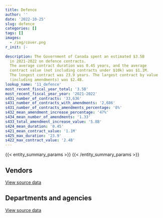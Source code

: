 ```yaml
---
title: Defence
author: ''
date: '2022-10-25'
slug: defence
categories: []
tags: []
images:
  - /img/cover.png
r_init: |-
  
description: The Government of Canada spent an estimated $3.5B
  in 2021-2022 on defence contracts.
  The average contract duration was 0.45 years, and the average
  contract value (not including contracts under $10k) was $1.1M.
  The longest contract was 23.9 years. The largest contract by value
  (including amendments) was $2.4B.
lookup_name: '11_defence'
most_recent_fiscal_year_total: '3.5B'
most_recent_fiscal_year_year: '2021-2022'
s431_number_of_contracts: '33,636'
s431_number_of_contracts_with_amendments: '2,686'
s431_number_of_contracts_amendments_percentage: '8%'
s432_mean_amendment_increase_percentage: '47%'
s434_mean_number_of_amendments: '1.33'
s433_total_amendment_increase_value: '5.8B'
s424_mean_duration: '0.45'
s421_mean_contract_value: '1.1M'
s425_max_duration: '23.9'
s422_max_contract_value: '2.4B'
---
```


<script src="/rmarkdown-libs/htmlwidgets/htmlwidgets.js"></script>
<link href="/rmarkdown-libs/datatables-css/datatables-crosstalk.css" rel="stylesheet" />
<script src="/rmarkdown-libs/datatables-binding/datatables.js"></script>
<script src="/rmarkdown-libs/jquery/jquery-3.6.0.min.js"></script>
<link href="/rmarkdown-libs/dt-core-bootstrap/css/dataTables.bootstrap.min.css" rel="stylesheet" />
<link href="/rmarkdown-libs/dt-core-bootstrap/css/dataTables.bootstrap.extra.css" rel="stylesheet" />
<script src="/rmarkdown-libs/dt-core-bootstrap/js/jquery.dataTables.min.js"></script>
<script src="/rmarkdown-libs/dt-core-bootstrap/js/dataTables.bootstrap.min.js"></script>
<link href="/rmarkdown-libs/crosstalk/css/crosstalk.min.css" rel="stylesheet" />
<script src="/rmarkdown-libs/crosstalk/js/crosstalk.min.js"></script>
<script src="/rmarkdown-libs/htmlwidgets/htmlwidgets.js"></script>
<link href="/rmarkdown-libs/datatables-css/datatables-crosstalk.css" rel="stylesheet" />
<script src="/rmarkdown-libs/datatables-binding/datatables.js"></script>
<script src="/rmarkdown-libs/jquery/jquery-3.6.0.min.js"></script>
<link href="/rmarkdown-libs/dt-core-bootstrap/css/dataTables.bootstrap.min.css" rel="stylesheet" />
<link href="/rmarkdown-libs/dt-core-bootstrap/css/dataTables.bootstrap.extra.css" rel="stylesheet" />
<script src="/rmarkdown-libs/dt-core-bootstrap/js/jquery.dataTables.min.js"></script>
<script src="/rmarkdown-libs/dt-core-bootstrap/js/dataTables.bootstrap.min.js"></script>
<link href="/rmarkdown-libs/crosstalk/css/crosstalk.min.css" rel="stylesheet" />
<script src="/rmarkdown-libs/crosstalk/js/crosstalk.min.js"></script>

{{< entity_summary_params >}}
{{< /entity_summary_params >}}

## Vendors

<div id="htmlwidget-1" style="width:100%;height:auto;" class="datatables html-widget"></div>
<script type="application/json" data-for="htmlwidget-1">{"x":{"style":"bootstrap","filter":"none","vertical":false,"data":[["<a href=\"/vendors/1376387_fleetway/\">1376387 Fleetway<\/a>","<a href=\"/vendors/2keys/\">2Keys<\/a>","<a href=\"/vendors/3d_datacomm/\">3D datacomm<\/a>","<a href=\"/vendors/4_office_automation/\">4 Office Automation<\/a>","<a href=\"/vendors/a_santin_mason_contractor/\">A Santin Mason Contractor<\/a>","<a href=\"/vendors/accenture/\">Accenture<\/a>","<a href=\"/vendors/access_2_networks/\">Access 2 Networks<\/a>","<a href=\"/vendors/acklands_grainger/\">Acklands Grainger<\/a>","<a href=\"/vendors/acme_future_security_controls/\">Acme Future Security Controls<\/a>","<a href=\"/vendors/act/\">ACT<\/a>","<a href=\"/vendors/adga_group/\">ADGA Group<\/a>","<a href=\"/vendors/adobe/\">Adobe<\/a>","<a href=\"/vendors/adrm_technology_consulting/\">ADRM Technology Consulting<\/a>","<a href=\"/vendors/advanced_chippewa_technologies/\">Advanced Chippewa Technologies<\/a>","<a href=\"/vendors/aeg_fuels/\">AEG Fuels<\/a>","<a href=\"/vendors/aerex_avionics/\">AEREX Avionics<\/a>","<a href=\"/vendors/aero_feu/\">Aero Feu<\/a>","<a href=\"/vendors/agilent/\">Agilent<\/a>","<a href=\"/vendors/air_charter_service/\">Air Charter Service<\/a>","<a href=\"/vendors/air_inuit/\">Air Inuit<\/a>","<a href=\"/vendors/air_liquide_canada/\">Air Liquide Canada<\/a>","<a href=\"/vendors/air_north/\">Air North<\/a>","<a href=\"/vendors/air_tindi/\">Air Tindi<\/a>","<a href=\"/vendors/airbus/\">Airbus<\/a>","<a href=\"/vendors/alliant_techsystems_operations/\">Alliant Techsystems Operations<\/a>","<a href=\"/vendors/alpine_helicopters/\">Alpine Helicopters<\/a>","<a href=\"/vendors/altis_human_resources/\">Altis Human Resources<\/a>","<a href=\"/vendors/amazon/\">Amazon<\/a>","<a href=\"/vendors/amer_sports_canada/\">Amer Sports Canada<\/a>","<a href=\"/vendors/amtech_aeronautical/\">Amtech Aeronautical<\/a>","<a href=\"/vendors/amtek_engineering/\">Amtek Engineering<\/a>","<a href=\"/vendors/analytical_graphics/\">Analytical Graphics<\/a>","<a href=\"/vendors/anixter/\">Anixter<\/a>","<a href=\"/vendors/ansys_canada/\">Ansys Canada<\/a>","<a href=\"/vendors/apex_steel_gas/\">Apex Steel Gas<\/a>","<a href=\"/vendors/apparel_trimmings/\">Apparel Trimmings<\/a>","<a href=\"/vendors/applied_electonics/\">Applied Electonics<\/a>","<a href=\"/vendors/apron_fuel_services/\">Apron Fuel Services<\/a>","<a href=\"/vendors/aqua_lung_canada/\">Aqua Lung Canada<\/a>","<a href=\"/vendors/aquatic_informatics/\">Aquatic Informatics<\/a>","<a href=\"/vendors/arcadis_canada/\">Arcadis Canada<\/a>","<a href=\"/vendors/ari_financial_services/\">ARI Financial Services<\/a>","<a href=\"/vendors/artemp_personnel_services/\">Artemp Personnel Services<\/a>","<a href=\"/vendors/asc_germany/\">ASC Germany<\/a>","<a href=\"/vendors/atco/\">ATCO<\/a>","<a href=\"/vendors/atlantic_towing/\">Atlantic Towing<\/a>","<a href=\"/vendors/avalerion/\">Avalerion<\/a>","<a href=\"/vendors/avi_spl/\">Avi Spl<\/a>","<a href=\"/vendors/avjet_holding/\">AVJET Holding<\/a>","<a href=\"/vendors/babcock_international_group/\">Babcock International Group<\/a>","<a href=\"/vendors/babel_street/\">Babel Street<\/a>","<a href=\"/vendors/bae_systems/\">BAE Systems<\/a>","<a href=\"/vendors/barta_machine/\">Barta Machine<\/a>","<a href=\"/vendors/bdo_canada/\">BDO Canada<\/a>","<a href=\"/vendors/bell_canada/\">Bell Canada<\/a>","<a href=\"/vendors/bell_textron/\">Bell Textron<\/a>","<a href=\"/vendors/black_mcdonald/\">Black McDonald<\/a>","<a href=\"/vendors/blackberry/\">Blackberry<\/a>","<a href=\"/vendors/bluedot/\">BlueDot<\/a>","<a href=\"/vendors/bluedrop_training_simulation/\">Bluedrop Training Simulation<\/a>","<a href=\"/vendors/bluewave_energy/\">Bluewave Energy<\/a>","<a href=\"/vendors/blumetric_environmental/\">Blumetric Environmental<\/a>","<a href=\"/vendors/bmc_software_canada/\">BMC Software Canada<\/a>","<a href=\"/vendors/bmt_fleet_technology/\">BMT Fleet Technology<\/a>","<a href=\"/vendors/bombardier/\">Bombardier<\/a>","<a href=\"/vendors/bouthillette_parizeau/\">Bouthillette Parizeau<\/a>","<a href=\"/vendors/brandt_tractor/\">Brandt Tractor<\/a>","<a href=\"/vendors/bronswerk_marine/\">Bronswerk Marine<\/a>","<a href=\"/vendors/brs_innovations/\">BRS Innovations<\/a>","<a href=\"/vendors/bureau_veritas/\">Bureau Veritas<\/a>","<a href=\"/vendors/c_core/\">C Core<\/a>","<a href=\"/vendors/cadex/\">Cadex<\/a>","<a href=\"/vendors/cae/\">CAE<\/a>","<a href=\"/vendors/calian/\">Calian<\/a>","<a href=\"/vendors/calytera_software/\">Calytera Software<\/a>","<a href=\"/vendors/canada/\">Canada<\/a>","<a href=\"/vendors/canada_post/\">Canada Post<\/a>","<a href=\"/vendors/canadian_airmotive/\">Canadian Airmotive<\/a>","<a href=\"/vendors/canadian_corps_of_commissionaires/\">Canadian Corps of Commissionaires<\/a>","<a href=\"/vendors/canadian_helicopters/\">Canadian Helicopters<\/a>","<a href=\"/vendors/canadian_maritime_engineering/\">Canadian Maritime Engineering<\/a>","<a href=\"/vendors/canadian_north/\">Canadian North<\/a>","<a href=\"/vendors/canadian_standards_association/\">Canadian Standards Association<\/a>","<a href=\"/vendors/canadyne_technologies/\">Canadyne Technologies<\/a>","<a href=\"/vendors/canon/\">Canon<\/a>","<a href=\"/vendors/cansel_survey_equipment/\">Cansel Survey Equipment<\/a>","<a href=\"/vendors/carahsoft_technology/\">Carahsoft Technology<\/a>","<a href=\"/vendors/carleton_life_support_systems/\">Carleton Life Support Systems<\/a>","<a href=\"/vendors/carleton_university/\">Carleton University<\/a>","<a href=\"/vendors/cascade_aerospace/\">Cascade Aerospace<\/a>","<a href=\"/vendors/casp_aerospace/\">CASP Aerospace<\/a>","<a href=\"/vendors/cbci_telecom/\">CBCI Telecom<\/a>","<a href=\"/vendors/cdw_canada/\">CDW Canada<\/a>","<a href=\"/vendors/cgi/\">CGI<\/a>","<a href=\"/vendors/channel_management_international/\">Channel Management International<\/a>","<a href=\"/vendors/chantier_davie_canada/\">Chantier Davie Canada<\/a>","<a href=\"/vendors/chrono_aviation/\">Chrono Aviation<\/a>","<a href=\"/vendors/cistel_technology/\">Cistel Technology<\/a>","<a href=\"/vendors/citrix/\">Citrix<\/a>","<a href=\"/vendors/clariant_canada/\">Clariant Canada<\/a>","<a href=\"/vendors/click_networks/\">Click Networks<\/a>","<a href=\"/vendors/closereach/\">CloseReach<\/a>","<a href=\"/vendors/cobham_mission_systems_davenport/\">Cobham Mission Systems Davenport<\/a>","<a href=\"/vendors/cofomo/\">Cofomo<\/a>","<a href=\"/vendors/colt_canada/\">Colt Canada<\/a>","<a href=\"/vendors/combat_networks/\">Combat Networks<\/a>","<a href=\"/vendors/commvault_systems/\">Commvault Systems<\/a>","<a href=\"/vendors/compucom_canada/\">Compucom Canada<\/a>","<a href=\"/vendors/compugen/\">Compugen<\/a>","<a href=\"/vendors/concept_controls/\">Concept Controls<\/a>","<a href=\"/vendors/conexsys/\">CONEXSYS<\/a>","<a href=\"/vendors/connex_telecommunications/\">Connex Telecommunications<\/a>","<a href=\"/vendors/conoscenti_technologies/\">Conoscenti Technologies<\/a>","<a href=\"/vendors/contract_community/\">Contract Community<\/a>","<a href=\"/vendors/controls_equipment/\">Controls Equipment<\/a>","<a href=\"/vendors/coradix_technology_consulting/\">Coradix Technology Consulting<\/a>","<a href=\"/vendors/crestline_coach/\">Crestline Coach<\/a>","<a href=\"/vendors/cryptomill_technologies/\">CryptoMill Technologies<\/a>","<a href=\"/vendors/csdc_systems/\">CSDC Systems<\/a>","<a href=\"/vendors/csi_consulting/\">Csi Consulting<\/a>","<a href=\"/vendors/ctoms/\">CTOMS<\/a>","<a href=\"/vendors/cubic_defense_applications/\">Cubic Defense Applications<\/a>","<a href=\"/vendors/cullen_diesel_power/\">Cullen Diesel Power<\/a>","<a href=\"/vendors/cummins_canada/\">Cummins Canada<\/a>","<a href=\"/vendors/custom_helicopters/\">Custom Helicopters<\/a>","<a href=\"/vendors/daimler/\">Daimler<\/a>","<a href=\"/vendors/dalian_enterprises/\">Dalian Enterprises<\/a>","<a href=\"/vendors/dasco_equipment/\">DASCO Equipment<\/a>","<a href=\"/vendors/dasco_storage_solutions/\">Dasco Storage Solutions<\/a>","<a href=\"/vendors/data_centre_intelligence/\">Data Centre Intelligence<\/a>","<a href=\"/vendors/datifex/\">Datifex<\/a>","<a href=\"/vendors/davtair_industries/\">Davtair Industries<\/a>","<a href=\"/vendors/dbc_marine_safety_systems/\">DBC Marine Safety Systems<\/a>","<a href=\"/vendors/decisive_group/\">Decisive Group<\/a>","<a href=\"/vendors/defence_construction_canada/\">Defence Construction Canada<\/a>","<a href=\"/vendors/defense_information_systems_agency/\">Defense Information Systems Agency<\/a>","<a href=\"/vendors/delco_automation/\">Delco Automation<\/a>","<a href=\"/vendors/dell_computer/\">Dell Computer<\/a>","<a href=\"/vendors/deloitte/\">Deloitte<\/a>","<a href=\"/vendors/deton_cho_logistics/\">Deton Cho Logistics<\/a>","<a href=\"/vendors/dew_engineering/\">DEW Engineering<\/a>","<a href=\"/vendors/dls_technology/\">DLS Technology<\/a>","<a href=\"/vendors/dnr_consulting_group/\">DNR Consulting Group<\/a>","<a href=\"/vendors/don_saywell_developments/\">Don Saywell Developments<\/a>","<a href=\"/vendors/donna_cona/\">Donna Cona<\/a>","<a href=\"/vendors/draeger/\">Draeger<\/a>","<a href=\"/vendors/dwp_solutions/\">DWP Solutions<\/a>","<a href=\"/vendors/dynabook_canada/\">Dynabook Canada<\/a>","<a href=\"/vendors/ebsco_canada/\">EBSCO Canada<\/a>","<a href=\"/vendors/eclipsys_solutions/\">Eclipsys Solutions<\/a>","<a href=\"/vendors/elbit_systems/\">Elbit Systems<\/a>","<a href=\"/vendors/emcon_services/\">Emcon Services<\/a>","<a href=\"/vendors/empowered_networks/\">Empowered Networks<\/a>","<a href=\"/vendors/ems_technologies/\">EMS Technologies<\/a>","<a href=\"/vendors/emtec/\">Emtec<\/a>","<a href=\"/vendors/englobe/\">Englobe<\/a>","<a href=\"/vendors/entrust/\">Entrust<\/a>","<a href=\"/vendors/ernst_young/\">Ernst Young<\/a>","<a href=\"/vendors/esri/\">ESRI<\/a>","<a href=\"/vendors/essex_industries/\">Essex Industries<\/a>","<a href=\"/vendors/excel_human_resources/\">Excel Human Resources<\/a>","<a href=\"/vendors/exit_certified/\">Exit Certified<\/a>","<a href=\"/vendors/exxonmobil/\">ExxonMobil<\/a>","<a href=\"/vendors/f_m_installations/\">F M Installations<\/a>","<a href=\"/vendors/farmer_construction/\">Farmer Construction<\/a>","<a href=\"/vendors/fastenal/\">Fastenal<\/a>","<a href=\"/vendors/fca_canada/\">FCA Canada<\/a>","<a href=\"/vendors/federal_fleet_services/\">Federal Fleet Services<\/a>","<a href=\"/vendors/felix_technology/\">Felix Technology<\/a>","<a href=\"/vendors/ffg/\">FFG<\/a>","<a href=\"/vendors/field_aviation_company/\">Field Aviation Company<\/a>","<a href=\"/vendors/finning_international/\">Finning International<\/a>","<a href=\"/vendors/firstchoice_group_canada/\">Firstchoice Group Canada<\/a>","<a href=\"/vendors/fleetway/\">Fleetway<\/a>","<a href=\"/vendors/flight_fuels/\">Flight Fuels<\/a>","<a href=\"/vendors/flightsafety_canada/\">FlightSafety Canada<\/a>","<a href=\"/vendors/fmc_professionals/\">FMC Professionals<\/a>","<a href=\"/vendors/fn_herstal/\">FN Herstal<\/a>","<a href=\"/vendors/ford_motor_company/\">Ford Motor Company<\/a>","<a href=\"/vendors/forrester_research/\">Forrester Research<\/a>","<a href=\"/vendors/fort_garry_fire_truck/\">Fort Garry Fire Truck<\/a>","<a href=\"/vendors/francis_canada_truck_centre/\">Francis Canada Truck Centre<\/a>","<a href=\"/vendors/frequentis_canada/\">Frequentis Canada<\/a>","<a href=\"/vendors/gab_induspac/\">GAB Induspac<\/a>","<a href=\"/vendors/gap_wireless/\">Gap Wireless<\/a>","<a href=\"/vendors/gartner/\">Gartner<\/a>","<a href=\"/vendors/gc_strategies/\">GC Strategies<\/a>","<a href=\"/vendors/gemtec/\">Gemtec<\/a>","<a href=\"/vendors/general_dynamics/\">General Dynamics<\/a>","<a href=\"/vendors/general_electric_canada/\">General Electric Canada<\/a>","<a href=\"/vendors/general_motors/\">General Motors<\/a>","<a href=\"/vendors/genesis_integration/\">Genesis Integration<\/a>","<a href=\"/vendors/gentex_international/\">Gentex International<\/a>","<a href=\"/vendors/geospectrum_technologies/\">GeoSpectrum Technologies<\/a>","<a href=\"/vendors/global_knowledge/\">Global Knowledge<\/a>","<a href=\"/vendors/global_upholstery/\">Global Upholstery<\/a>","<a href=\"/vendors/google_canada/\">Google Canada<\/a>","<a href=\"/vendors/grand_toy/\">Grand Toy<\/a>","<a href=\"/vendors/graybar_canada/\">Graybar Canada<\/a>","<a href=\"/vendors/griffin_engineered_systems/\">Griffin Engineered Systems<\/a>","<a href=\"/vendors/groupe_energie_bdl/\">Groupe Energie BDL<\/a>","<a href=\"/vendors/guillevin_international/\">Guillevin International<\/a>","<a href=\"/vendors/gunter_langkopf_maschinenbau/\">Gunter Langkopf Maschinenbau<\/a>","<a href=\"/vendors/h_h_construction/\">H H Construction<\/a>","<a href=\"/vendors/harled/\">Harled<\/a>","<a href=\"/vendors/harnois_energies/\">Harnois Energies<\/a>","<a href=\"/vendors/harris_transport/\">Harris Transport<\/a>","<a href=\"/vendors/hawboldt_industries/\">Hawboldt Industries<\/a>","<a href=\"/vendors/hemmera_envirochem/\">Hemmera Envirochem<\/a>","<a href=\"/vendors/hercules_slr/\">Hercules SLR<\/a>","<a href=\"/vendors/hewlett_packard/\">Hewlett Packard<\/a>","<a href=\"/vendors/hexagon/\">Hexagon<\/a>","<a href=\"/vendors/highlands_fuel_delivery/\">Highlands Fuel Delivery<\/a>","<a href=\"/vendors/hitachi_data_systems/\">Hitachi Data Systems<\/a>","<a href=\"/vendors/hitrac/\">Hitrac<\/a>","<a href=\"/vendors/honeywell/\">Honeywell<\/a>","<a href=\"/vendors/horizant/\">Horizant<\/a>","<a href=\"/vendors/hoskin_scientific/\">Hoskin Scientific<\/a>","<a href=\"/vendors/hubspoke/\">HubSpoke<\/a>","<a href=\"/vendors/human_logistics/\">Human Logistics<\/a>","<a href=\"/vendors/humansystems/\">HumanSystems<\/a>","<a href=\"/vendors/hyperion_consulting/\">Hyperion Consulting<\/a>","<a href=\"/vendors/hypertec/\">Hypertec<\/a>","<a href=\"/vendors/i_m_p_group/\">I M P Group<\/a>","<a href=\"/vendors/i4c_information_technology/\">I4C Information Technology<\/a>","<a href=\"/vendors/ibiska_telecom/\">Ibiska Telecom<\/a>","<a href=\"/vendors/ibm_canada/\">IBM Canada<\/a>","<a href=\"/vendors/iceberg_networks/\">Iceberg Networks<\/a>","<a href=\"/vendors/idn_canada/\">Idn Canada<\/a>","<a href=\"/vendors/ids_systems_consultants/\">IDS Systems Consultants<\/a>","<a href=\"/vendors/ifathom/\">iFathom<\/a>","<a href=\"/vendors/imp_group/\">IMP Group<\/a>","<a href=\"/vendors/imperial_oil/\">Imperial Oil<\/a>","<a href=\"/vendors/indal_technologies/\">Indal Technologies<\/a>","<a href=\"/vendors/industries_ocean/\">Industries Ocean<\/a>","<a href=\"/vendors/info_tech_research_group/\">Info Tech Research Group<\/a>","<a href=\"/vendors/inland_audio_visual/\">Inland Audio Visual<\/a>","<a href=\"/vendors/innocar/\">Innocar<\/a>","<a href=\"/vendors/insa/\">INSA<\/a>","<a href=\"/vendors/insight_software_canada/\">Insight Software Canada<\/a>","<a href=\"/vendors/integra_networks/\">Integra Networks<\/a>","<a href=\"/vendors/integrated_distribution_systems/\">Integrated Distribution Systems<\/a>","<a href=\"/vendors/inter_outaouais/\">Inter Outaouais<\/a>","<a href=\"/vendors/interactive_audio_visual/\">Interactive Audio Visual<\/a>","<a href=\"/vendors/intercontinental_truck_body/\">Intercontinental Truck Body<\/a>","<a href=\"/vendors/interfax_systems/\">Interfax Systems<\/a>","<a href=\"/vendors/international_custom_products_icp/\">International Custom Products ICP<\/a>","<a href=\"/vendors/international_reporting/\">International Reporting<\/a>","<a href=\"/vendors/international_safety_research/\">International Safety Research<\/a>","<a href=\"/vendors/inveris_training_solutions/\">Inveris Training Solutions<\/a>","<a href=\"/vendors/ipss/\">IPSS<\/a>","<a href=\"/vendors/iron_mountain/\">Iron Mountain<\/a>","<a href=\"/vendors/irving_oil/\">Irving Oil<\/a>","<a href=\"/vendors/irving_shipbuilding/\">Irving Shipbuilding<\/a>","<a href=\"/vendors/it_net_consultants/\">IT NET Consultants<\/a>","<a href=\"/vendors/itex/\">ITEX<\/a>","<a href=\"/vendors/ivan_s_camera/\">Ivan S Camera<\/a>","<a href=\"/vendors/j_j_trailers_manufacturers_and_sales/\">J J Trailers Manufacturers and Sales<\/a>","<a href=\"/vendors/jankel_tactical_systems/\">Jankel Tactical Systems<\/a>","<a href=\"/vendors/jastram_engineering/\">Jastram Engineering<\/a>","<a href=\"/vendors/javelin_technologies/\">Javelin Technologies<\/a>","<a href=\"/vendors/jcb/\">Jcb<\/a>","<a href=\"/vendors/jht_defense/\">JHT Defense<\/a>","<a href=\"/vendors/john_wiley_sons/\">John Wiley Sons<\/a>","<a href=\"/vendors/johnson_controls_canada/\">Johnson Controls Canada<\/a>","<a href=\"/vendors/joseph_elie/\">Joseph Elie<\/a>","<a href=\"/vendors/jowa_fahrzeugteile_vertriebs/\">Jowa Fahrzeugteile Vertriebs<\/a>","<a href=\"/vendors/jp2g_consultants/\">JP2G Consultants<\/a>","<a href=\"/vendors/jsk_naval_support/\">Jsk Naval Support<\/a>","<a href=\"/vendors/jwt_jungenthal_wehrtechnik/\">Jwt Jungenthal Wehrtechnik<\/a>","<a href=\"/vendors/kenn_borek_air/\">Kenn Borek Air<\/a>","<a href=\"/vendors/keysight_technologies_canada/\">Keysight Technologies Canada<\/a>","<a href=\"/vendors/keystone_supplies_international/\">Keystone Supplies International<\/a>","<a href=\"/vendors/kf_aerospace/\">KF Aerospace<\/a>","<a href=\"/vendors/kia_canada/\">Kia Canada<\/a>","<a href=\"/vendors/kleysen_group/\">Kleysen Group<\/a>","<a href=\"/vendors/kms_industries/\">KMS Industries<\/a>","<a href=\"/vendors/konica_minolta_business_solutions/\">Konica Minolta Business Solutions<\/a>","<a href=\"/vendors/kpmg/\">KPMG<\/a>","<a href=\"/vendors/krauss_maffei_wegmann/\">Krauss Maffei Wegmann<\/a>","<a href=\"/vendors/kubota_canada/\">Kubota Canada<\/a>","<a href=\"/vendors/l3harris/\">L3Harris<\/a>","<a href=\"/vendors/lansdowne_technologies/\">Lansdowne Technologies<\/a>","<a href=\"/vendors/larry_penner_enterprises/\">Larry Penner Enterprises<\/a>","<a href=\"/vendors/laurentian_technologies/\">Laurentian Technologies<\/a>","<a href=\"/vendors/lean_agility/\">Lean Agility<\/a>","<a href=\"/vendors/leeway_yachts/\">Leeway Yachts<\/a>","<a href=\"/vendors/leo_pisces_services_group/\">Leo Pisces Services Group<\/a>","<a href=\"/vendors/leonardo/\">Leonardo<\/a>","<a href=\"/vendors/les_huiles_desroches/\">Les Huiles Desroches<\/a>","<a href=\"/vendors/levitt_safety/\">Levitt Safety<\/a>","<a href=\"/vendors/lexisnexis_canada/\">LexisNexis Canada<\/a>","<a href=\"/vendors/liebherr_canada/\">Liebherr Canada<\/a>","<a href=\"/vendors/liftking_manufacturing/\">LiftKing Manufacturing<\/a>","<a href=\"/vendors/lloyd_s_register_canada/\">Lloyd’s Register Canada<\/a>","<a href=\"/vendors/location_de_motoneiges_haute_matawinie/\">Location De Motoneiges Haute Matawinie<\/a>","<a href=\"/vendors/lockheed_martin/\">Lockheed Martin<\/a>","<a href=\"/vendors/lumina_it/\">Lumina IT<\/a>","<a href=\"/vendors/lynley_contracting_services/\">Lynley Contracting Services<\/a>","<a href=\"/vendors/m_d_charlton/\">M D Charlton<\/a>","<a href=\"/vendors/macdonald_dettwiler_and_associates/\">MacDonald Dettwiler and Associates<\/a>","<a href=\"/vendors/macewen_petroleum/\">MacEwen Petroleum<\/a>","<a href=\"/vendors/mack_trucks/\">Mack Trucks<\/a>","<a href=\"/vendors/mackinnon_and_olding/\">MacKinnon and Olding<\/a>","<a href=\"/vendors/magellan_aerospace/\">Magellan Aerospace<\/a>","<a href=\"/vendors/man_energy_solutions_canada/\">MAN Energy Solutions Canada<\/a>","<a href=\"/vendors/manitex_liftking/\">Manitex LiftKing<\/a>","<a href=\"/vendors/manitoba_hydro/\">Manitoba Hydro<\/a>","<a href=\"/vendors/manpower_services_canada/\">Manpower Services Canada<\/a>","<a href=\"/vendors/maple_leaf_ropes/\">Maple Leaf Ropes<\/a>","<a href=\"/vendors/maplesoft_consulting/\">Maplesoft Consulting<\/a>","<a href=\"/vendors/marine_recycling/\">Marine Recycling<\/a>","<a href=\"/vendors/maritime_fence/\">Maritime Fence<\/a>","<a href=\"/vendors/maritime_fuels/\">Maritime Fuels<\/a>","<a href=\"/vendors/martec/\">Martec<\/a>","<a href=\"/vendors/maverin/\">Maverin<\/a>","<a href=\"/vendors/maxsys_staffing_and_consulting/\">Maxsys Staffing and Consulting<\/a>","<a href=\"/vendors/mckinsey_and_company/\">McKinsey and Company<\/a>","<a href=\"/vendors/mdos_consulting/\">MDOS Consulting<\/a>","<a href=\"/vendors/med_eng_holdings/\">Med Eng Holdings<\/a>","<a href=\"/vendors/mega_tech/\">Mega Tech<\/a>","<a href=\"/vendors/meltwater/\">Meltwater<\/a>","<a href=\"/vendors/mercedes_benz_canada/\">Mercedes Benz Canada<\/a>","<a href=\"/vendors/mercury_marine/\">Mercury Marine<\/a>","<a href=\"/vendors/metalcraft_marine/\">Metalcraft Marine<\/a>","<a href=\"/vendors/mgis/\">MGIS<\/a>","<a href=\"/vendors/michael_wager_consulting/\">Michael Wager Consulting<\/a>","<a href=\"/vendors/michelin/\">Michelin<\/a>","<a href=\"/vendors/microsoft_canada/\">Microsoft Canada<\/a>","<a href=\"/vendors/mil_aero_electronics_atlantic/\">Mil Aero Electronics Atlantic<\/a>","<a href=\"/vendors/millbrook_tactical/\">Millbrook Tactical<\/a>","<a href=\"/vendors/miltex_solutions_canada/\">Miltex Solutions Canada<\/a>","<a href=\"/vendors/mindwire_systems/\">Mindwire Systems<\/a>","<a href=\"/vendors/mishkumi_technologies/\">Mishkumi Technologies<\/a>","<a href=\"/vendors/mitsubishi_motor_sales/\">Mitsubishi Motor Sales<\/a>","<a href=\"/vendors/mls_overseas/\">MLS Overseas<\/a>","<a href=\"/vendors/mnp/\">MNP<\/a>","<a href=\"/vendors/mobile_valve/\">Mobile Valve<\/a>","<a href=\"/vendors/mobility_lab/\">Mobility Lab<\/a>","<a href=\"/vendors/modis_canada/\">Modis Canada<\/a>","<a href=\"/vendors/momentum_solutions/\">Momentum Solutions<\/a>","<a href=\"/vendors/montreal_bronze/\">Montreal Bronze<\/a>","<a href=\"/vendors/morgan_advanced_materials_composites_and_defence_systems/\">Morgan Advanced Materials Composites and Defence Systems<\/a>","<a href=\"/vendors/morpho_canada/\">Morpho Canada<\/a>","<a href=\"/vendors/motor_coach_industries/\">Motor Coach Industries<\/a>","<a href=\"/vendors/motorola_solutions_canada/\">Motorola Solutions Canada<\/a>","<a href=\"/vendors/mts_allstream/\">MTS Allstream<\/a>","<a href=\"/vendors/multishred/\">Multishred<\/a>","<a href=\"/vendors/mustang_survival/\">Mustang Survival<\/a>","<a href=\"/vendors/mwco/\">MWCO<\/a>","<a href=\"/vendors/nato_seasparrow_surface_missile_system_project/\">Nato Seasparrow Surface Missile System Project<\/a>","<a href=\"/vendors/nattiq/\">NATTIQ<\/a>","<a href=\"/vendors/navamar/\">Navamar<\/a>","<a href=\"/vendors/new_technologies/\">New Technologies<\/a>","<a href=\"/vendors/newfound_recruiting/\">Newfound Recruiting<\/a>","<a href=\"/vendors/newfoundland_helicopters/\">Newfoundland Helicopters<\/a>","<a href=\"/vendors/nikon_canada/\">Nikon Canada<\/a>","<a href=\"/vendors/nisha_techonologies/\">Nisha Techonologies<\/a>","<a href=\"/vendors/nissan_canada/\">Nissan Canada<\/a>","<a href=\"/vendors/nitam_solutions/\">Nitam Solutions<\/a>","<a href=\"/vendors/nokia_canada/\">Nokia Canada<\/a>","<a href=\"/vendors/nolinor_aviation/\">Nolinor Aviation<\/a>","<a href=\"/vendors/north_atlantic_petroleum/\">North Atlantic Petroleum<\/a>","<a href=\"/vendors/north_cariboo_air/\">North Cariboo Air<\/a>","<a href=\"/vendors/northern_micro/\">Northern Micro<\/a>","<a href=\"/vendors/northrop_grumman/\">Northrop Grumman<\/a>","<a href=\"/vendors/northside_development/\">Northside Development<\/a>","<a href=\"/vendors/northwest_fuels/\">Northwest Fuels<\/a>","<a href=\"/vendors/nortrax_canada/\">Nortrax Canada<\/a>","<a href=\"/vendors/nova_networks/\">Nova Networks<\/a>","<a href=\"/vendors/novipro/\">Novipro<\/a>","<a href=\"/vendors/onix_networking_canada/\">Onix Networking Canada<\/a>","<a href=\"/vendors/onx_enterprise_solutions/\">OnX Enterprise Solutions<\/a>","<a href=\"/vendors/open_storage_solutions/\">Open Storage Solutions<\/a>","<a href=\"/vendors/openframe_technologies/\">OpenFrame Technologies<\/a>","<a href=\"/vendors/opentext/\">OpenText<\/a>","<a href=\"/vendors/oproma/\">Oproma<\/a>","<a href=\"/vendors/optiv_canada_federal/\">Optiv Canada Federal<\/a>","<a href=\"/vendors/oracle_canada/\">Oracle Canada<\/a>","<a href=\"/vendors/orangutech/\">Orangutech<\/a>","<a href=\"/vendors/oshkosh/\">Oshkosh<\/a>","<a href=\"/vendors/otis_elevator/\">Otis Elevator<\/a>","<a href=\"/vendors/ottawa_business_interiors/\">Ottawa Business Interiors<\/a>","<a href=\"/vendors/pacific_geomatics/\">Pacific Geomatics<\/a>","<a href=\"/vendors/pacific_safety_products/\">Pacific Safety Products<\/a>","<a href=\"/vendors/pal_aerospace/\">PAL Aerospace<\/a>","<a href=\"/vendors/paladin_group/\">Paladin Group<\/a>","<a href=\"/vendors/panasonic/\">Panasonic<\/a>","<a href=\"/vendors/parkland/\">Parkland<\/a>","<a href=\"/vendors/parkland_refining/\">Parkland Refining<\/a>","<a href=\"/vendors/parsons_canada/\">Parsons Canada<\/a>","<a href=\"/vendors/patlon_aircraft_industries/\">Patlon Aircraft Industries<\/a>","<a href=\"/vendors/pattison_sign_group/\">Pattison Sign Group<\/a>","<a href=\"/vendors/pennant_canada/\">Pennant Canada<\/a>","<a href=\"/vendors/pennecon/\">Pennecon<\/a>","<a href=\"/vendors/pepco/\">Pepco<\/a>","<a href=\"/vendors/persistent_systems/\">Persistent Systems<\/a>","<a href=\"/vendors/petro_air_services/\">Petro Air Services<\/a>","<a href=\"/vendors/petrovalue_products/\">PetroValue Products<\/a>","<a href=\"/vendors/phaselock_systems_international/\">Phaselock Systems International<\/a>","<a href=\"/vendors/pitney_bowes/\">Pitney Bowes<\/a>","<a href=\"/vendors/pleiad_canada/\">Pleiad Canada<\/a>","<a href=\"/vendors/podolinsky_equipment/\">Podolinsky Equipment<\/a>","<a href=\"/vendors/polaris_industries/\">Polaris Industries<\/a>","<a href=\"/vendors/pra/\">PRA<\/a>","<a href=\"/vendors/precisionit/\">PrecisionIT<\/a>","<a href=\"/vendors/pricewaterhouse_coopers/\">Pricewaterhouse Coopers<\/a>","<a href=\"/vendors/primex_project_management/\">PRIMEX Project Management<\/a>","<a href=\"/vendors/printers_plus/\">Printers Plus<\/a>","<a href=\"/vendors/procom_consultants/\">Procom Consultants<\/a>","<a href=\"/vendors/promaxis/\">Promaxis<\/a>","<a href=\"/vendors/purelogic/\">PureLogic<\/a>","<a href=\"/vendors/purespirit_solutions/\">PureSpirIT Solutions<\/a>","<a href=\"/vendors/purolator/\">Purolator<\/a>","<a href=\"/vendors/pv_services/\">Pv Services<\/a>","<a href=\"/vendors/qinetiq/\">QinetiQ<\/a>","<a href=\"/vendors/qmr/\">QMR<\/a>","<a href=\"/vendors/quadbridge/\">Quadbridge<\/a>","<a href=\"/vendors/quantum_management_services/\">Quantum Management Services<\/a>","<a href=\"/vendors/r_j_macisaac_construction/\">R J MacIsaac Construction<\/a>","<a href=\"/vendors/rampart_international/\">Rampart International<\/a>","<a href=\"/vendors/randstad/\">Randstad<\/a>","<a href=\"/vendors/raymond_chabot_grant_thornton/\">Raymond Chabot Grant Thornton<\/a>","<a href=\"/vendors/raytheon/\">Raytheon<\/a>","<a href=\"/vendors/renk/\">Renk<\/a>","<a href=\"/vendors/republic_architecture/\">Republic Architecture<\/a>","<a href=\"/vendors/rhea/\">RHEA<\/a>","<a href=\"/vendors/rheinmetall/\">Rheinmetall<\/a>","<a href=\"/vendors/ricoh/\">Ricoh<\/a>","<a href=\"/vendors/rms_software/\">Rms Software<\/a>","<a href=\"/vendors/rockwell_collins_canada/\">Rockwell Collins Canada<\/a>","<a href=\"/vendors/rogers/\">Rogers<\/a>","<a href=\"/vendors/rohde_schwarz_canada/\">Rohde Schwarz Canada<\/a>","<a href=\"/vendors/rosborough_boats/\">Rosborough Boats<\/a>","<a href=\"/vendors/rush_truck_centres_of_canada/\">Rush Truck Centres of Canada<\/a>","<a href=\"/vendors/russel_metals/\">Russel Metals<\/a>","<a href=\"/vendors/saab/\">Saab<\/a>","<a href=\"/vendors/saba_software/\">Saba Software<\/a>","<a href=\"/vendors/samson_associes/\">Samson Associes<\/a>","<a href=\"/vendors/sap/\">SAP<\/a>","<a href=\"/vendors/sas_institute/\">SAS Institute<\/a>","<a href=\"/vendors/sca_shipping_consultants_associated/\">SCA Shipping Consultants Associated<\/a>","<a href=\"/vendors/sdl_international_canada/\">SDL International Canada<\/a>","<a href=\"/vendors/seaspan_victoria_shipyards/\">Seaspan Victoria Shipyards<\/a>","<a href=\"/vendors/sensors_unlimited/\">Sensors Unlimited<\/a>","<a href=\"/vendors/sharp_electronics/\">Sharp Electronics<\/a>","<a href=\"/vendors/shaw_cable/\">Shaw Cable<\/a>","<a href=\"/vendors/shell_canada_products/\">Shell Canada Products<\/a>","<a href=\"/vendors/shi_canada/\">SHI Canada<\/a>","<a href=\"/vendors/si_systems/\">SI Systems<\/a>","<a href=\"/vendors/siemens/\">Siemens<\/a>","<a href=\"/vendors/sierra_systems_group/\">Sierra Systems Group<\/a>","<a href=\"/vendors/sikorsky_aircraft/\">Sikorsky Aircraft<\/a>","<a href=\"/vendors/simex_defence/\">Simex Defence<\/a>","<a href=\"/vendors/simplex_grinnell/\">Simplex Grinnell<\/a>","<a href=\"/vendors/smiths_detection/\">Smiths Detection<\/a>","<a href=\"/vendors/snap_on_tools/\">Snap On Tools<\/a>","<a href=\"/vendors/softchoice/\">Softchoice<\/a>","<a href=\"/vendors/softsim_technologies/\">Softsim Technologies<\/a>","<a href=\"/vendors/solotech/\">Solotech<\/a>","<a href=\"/vendors/sonobuoy_tech_systems/\">Sonobuoy Tech Systems<\/a>","<a href=\"/vendors/soucy_international/\">Soucy International<\/a>","<a href=\"/vendors/sovo_technologies/\">Sovo Technologies<\/a>","<a href=\"/vendors/springcrest/\">Springcrest<\/a>","<a href=\"/vendors/st_joseph_print_group/\">St Joseph Print Group<\/a>","<a href=\"/vendors/st_ops_tactical_training_canada/\">St Ops Tactical Training Canada<\/a>","<a href=\"/vendors/stantec/\">Stantec<\/a>","<a href=\"/vendors/sterling_fuels/\">Sterling Fuels<\/a>","<a href=\"/vendors/stiff_sentences/\">Stiff Sentences<\/a>","<a href=\"/vendors/stoneworks_technologies/\">Stoneworks Technologies<\/a>","<a href=\"/vendors/stryker_canada/\">Stryker Canada<\/a>","<a href=\"/vendors/subaru_canada/\">Subaru Canada<\/a>","<a href=\"/vendors/summit_canada_distributors/\">Summit Canada Distributors<\/a>","<a href=\"/vendors/suncor_energy/\">Suncor Energy<\/a>","<a href=\"/vendors/super_channel_international/\">Super Channel International<\/a>","<a href=\"/vendors/synersolutions_technologies/\">SynerSolutions Technologies<\/a>","<a href=\"/vendors/systematix_solutions/\">Systematix Solutions<\/a>","<a href=\"/vendors/t_j_nolan_construction/\">T J Nolan Construction<\/a>","<a href=\"/vendors/tacs/\">TACS<\/a>","<a href=\"/vendors/tag_hr/\">Tag HR<\/a>","<a href=\"/vendors/tai/\">TAI<\/a>","<a href=\"/vendors/tankatek/\">Tankatek<\/a>","<a href=\"/vendors/team_certas/\">Team Certas<\/a>","<a href=\"/vendors/techno_feu/\">Techno Feu<\/a>","<a href=\"/vendors/technomics/\">Technomics<\/a>","<a href=\"/vendors/teel_technologies_canada/\">Teel Technologies Canada<\/a>","<a href=\"/vendors/teknion/\">Teknion<\/a>","<a href=\"/vendors/teksystems_canada/\">TEKsystems Canada<\/a>","<a href=\"/vendors/telecom_computer_services/\">Telecom Computer Services<\/a>","<a href=\"/vendors/teledyne/\">Teledyne<\/a>","<a href=\"/vendors/telephonics/\">Telephonics<\/a>","<a href=\"/vendors/telesat/\">Telesat<\/a>","<a href=\"/vendors/telus_canada/\">Telus Canada<\/a>","<a href=\"/vendors/tenaquip/\">Tenaquip<\/a>","<a href=\"/vendors/teramach_technologies/\">Teramach Technologies<\/a>","<a href=\"/vendors/tes_contract_services/\">TES Contract Services<\/a>","<a href=\"/vendors/testforce_systems/\">Testforce Systems<\/a>","<a href=\"/vendors/thales/\">Thales<\/a>","<a href=\"/vendors/the_aim_group/\">The AIM Group<\/a>","<a href=\"/vendors/the_boeing_company/\">The Boeing Company<\/a>","<a href=\"/vendors/the_deltic_group/\">The Deltic Group<\/a>","<a href=\"/vendors/the_halifax_computer_consulting_group/\">The Halifax Computer Consulting Group<\/a>","<a href=\"/vendors/the_it_broker/\">The IT Broker<\/a>","<a href=\"/vendors/the_mathworks/\">The Mathworks<\/a>","<a href=\"/vendors/the_right_door_consulting/\">The Right Door Consulting<\/a>","<a href=\"/vendors/the_vcan_group/\">The VCAN Group<\/a>","<a href=\"/vendors/thermo_fisher_scientific/\">Thermo Fisher Scientific<\/a>","<a href=\"/vendors/thomas_schmidt/\">Thomas Schmidt<\/a>","<a href=\"/vendors/thyssenkrupp_elevator/\">Thyssenkrupp Elevator<\/a>","<a href=\"/vendors/titan_aex/\">Titan AEX<\/a>","<a href=\"/vendors/tld_canada/\">Tld Canada<\/a>","<a href=\"/vendors/top_aces/\">Top Aces<\/a>","<a href=\"/vendors/toromont/\">Toromont<\/a>","<a href=\"/vendors/toronto_industries/\">Toronto Industries<\/a>","<a href=\"/vendors/toshiba_canada/\">Toshiba Canada<\/a>","<a href=\"/vendors/toyota/\">Toyota<\/a>","<a href=\"/vendors/tpg_technology_consultants/\">TPG Technology Consultants<\/a>","<a href=\"/vendors/transpolar_technology/\">Transpolar Technology<\/a>","<a href=\"/vendors/transwest_air/\">Transwest Air<\/a>","<a href=\"/vendors/tremcar_industries/\">Tremcar Industries<\/a>","<a href=\"/vendors/tri_star_industries/\">Tri Star Industries<\/a>","<a href=\"/vendors/tri_wave_construction/\">Tri Wave Construction<\/a>","<a href=\"/vendors/trm_technologies/\">TRM Technologies<\/a>","<a href=\"/vendors/trumpf/\">Trumpf<\/a>","<a href=\"/vendors/tulmar_safety_systems/\">Tulmar Safety Systems<\/a>","<a href=\"/vendors/tundra_technical_solutions/\">Tundra Technical Solutions<\/a>","<a href=\"/vendors/turtle_island_staffing/\">Turtle Island Staffing<\/a>","<a href=\"/vendors/tyco_integrated_fire_security/\">Tyco Integrated Fire Security<\/a>","<a href=\"/vendors/tyr_tactical/\">TYR Tactical<\/a>","<a href=\"/vendors/ultra_electronics/\">Ultra Electronics<\/a>","<a href=\"/vendors/unisource/\">Unisource<\/a>","<a href=\"/vendors/unisys_canada/\">Unisys Canada<\/a>","<a href=\"/vendors/united_rentals/\">United Rentals<\/a>","<a href=\"/vendors/united_states_department_of_defence/\">United States Department of Defence<\/a>","<a href=\"/vendors/united_states_department_of_the_air_force/\">United States Department of the Air Force<\/a>","<a href=\"/vendors/united_states_department_of_the_army/\">United States Department of the Army<\/a>","<a href=\"/vendors/united_states_department_of_the_navy/\">United States Department of the Navy<\/a>","<a href=\"/vendors/universal_helicopters/\">Universal Helicopters<\/a>","<a href=\"/vendors/universal_weather_and_aviation/\">Universal Weather and Aviation<\/a>","<a href=\"/vendors/universite_de_montreal/\">Universite De Montreal<\/a>","<a href=\"/vendors/university_of_new_brunswick/\">University of New Brunswick<\/a>","<a href=\"/vendors/university_of_saskatchewan/\">University of Saskatchewan<\/a>","<a href=\"/vendors/uqsuq/\">Uqsuq<\/a>","<a href=\"/vendors/uvair/\">UVair<\/a>","<a href=\"/vendors/valcom_consulting/\">Valcom Consulting<\/a>","<a href=\"/vendors/van_kappel_international/\">Van Kappel International<\/a>","<a href=\"/vendors/vancouver_shipyards/\">Vancouver Shipyards<\/a>","<a href=\"/vendors/veritaaq_technology_house/\">Veritaaq Technology House<\/a>","<a href=\"/vendors/versaterm/\">Versaterm<\/a>","<a href=\"/vendors/versatil_bpi/\">Versatil Bpi<\/a>","<a href=\"/vendors/vidcruiter/\">Vidcruiter<\/a>","<a href=\"/vendors/visiontec/\">Visiontec<\/a>","<a href=\"/vendors/vmware/\">VMware<\/a>","<a href=\"/vendors/wajax/\">Wajax<\/a>","<a href=\"/vendors/wartsila/\">Wartsila<\/a>","<a href=\"/vendors/watershed_information_technology/\">Watershed Information Technology<\/a>","<a href=\"/vendors/waterworks_construction/\">Waterworks Construction<\/a>","<a href=\"/vendors/weatherhaven_canada/\">Weatherhaven Canada<\/a>","<a href=\"/vendors/webster_electric/\">Webster Electric<\/a>","<a href=\"/vendors/wesco_distribution_canada/\">WESCO Distribution Canada<\/a>","<a href=\"/vendors/westbury_national_show_systems/\">Westbury National Show Systems<\/a>","<a href=\"/vendors/western_materials_handling_equipment/\">Western Materials Handling Equipment<\/a>","<a href=\"/vendors/western_petroleum/\">Western Petroleum<\/a>","<a href=\"/vendors/westjet/\">Westjet<\/a>","<a href=\"/vendors/wills_transfer/\">Wills Transfer<\/a>","<a href=\"/vendors/wolters_kluwer/\">Wolters Kluwer<\/a>","<a href=\"/vendors/woodward_aviation/\">Woodward Aviation<\/a>","<a href=\"/vendors/woodward_s_oil/\">Woodward’s Oil<\/a>","<a href=\"/vendors/world_fuel_services/\">World Fuel Services<\/a>","<a href=\"/vendors/wsp/\">WSP<\/a>","<a href=\"/vendors/xerox/\">Xerox<\/a>","<a href=\"/vendors/yamaha_motors_canada/\">Yamaha Motors Canada<\/a>","<a href=\"/vendors/yellowhead_helicopters/\">Yellowhead Helicopters<\/a>","<a href=\"/vendors/zayo_canada/\">Zayo Canada<\/a>","<a href=\"/vendors/zernam_enterprise/\">Zernam Enterprise<\/a>","<a href=\"/vendors/zodiac_hurricane_technologies/\">Zodiac Hurricane Technologies<\/a>","<a href=\"/vendors/zycom/\">Zycom<\/a>"],[null,381956.22,105176.62,220262.54,null,null,206610.08,376139.25,9951.93,1116033.67,33555882.22,25080.9,null,1286348.96,190035.1,2958300.76,6136401.2,28835.83,null,181418.22,11486.9,753653.22,null,1205280,4696391.41,4128.5,2006981.8,null,46610.24,294865.57,123330.42,217139.25,637277.25,290746.06,322004.77,27130.03,1515414.88,9769600.46,3238789.8,null,null,185903.82,220813.49,2694.31,null,15300.55,null,979139.12,5861396.62,104717219.94,13821.26,4504125.12,0,96615,5916379.69,69476871.66,1067911.15,32205.69,null,16377.85,1714253.02,null,54199.87,1407729.83,4837815.04,8816.8,132210,978707.29,null,null,936423.4,70290.32,94149325.28,3657265.11,null,59639.63,33697.73,null,null,35325.81,765532.49,425789.78,36504.53,67657.85,79480.5,519546.37,69339.86,39911.25,null,87658963.11,1874164.23,497302.62,3931413.63,307472.71,443895.64,null,33911.88,null,null,null,null,319894.9,null,237846.17,21359872.84,40632.5,52288.78,611397.65,59851.22,null,35872.05,null,335254.64,66898.06,14158.8,8959340.89,2740591.54,null,17768.92,89933.07,3385.29,76436.62,null,787056.46,null,8389873.36,74526.75,null,131999.85,18362.5,null,518238.03,778577.47,25060198.14,null,1273176.04,27418.42,3179736,21961.49,null,3381080.45,null,171141.47,null,249178.08,238686.14,2022278.33,null,42078.6,3141626.99,5731982.86,4633582.19,175258.8,246715.57,17615.38,33044.67,174142.87,660000,4460857.66,765430.08,189862.37,12489.09,4948590.75,null,10000,146890.72,4766987.37,132364656.53,1145367.06,7800373.7,124167.85,4466.33,27323.4,2448878.58,null,0,68139,1970026.74,10245432.92,null,4428246.04,3977705.68,313890.22,163026.5,317562.34,2622326.36,406183.28,0,535967064.18,784792.97,6050842.18,845539.5,1517087.88,69322.87,null,null,15894.03,128283.83,119556.42,807188.5,null,309348.04,3692004.82,null,null,null,5057188.88,null,33154.35,79069.42,366122.57,265987.65,null,null,690519.16,2582703.98,null,87023.72,183343.91,2405873.56,698062.5,476880.71,8845118.33,97827734.7,125665.08,5961158.45,48945324.34,null,13351.79,678067.4,null,87032,3022680.97,null,null,null,734227.23,null,249556.6,63268.79,1143873.32,null,4394427.37,141591.47,23467.5,753012.25,null,null,1814228.69,1841518.97,1663979.88,47201.36,26742862.57,93349142.97,4931995.1,10917008.72,586875.55,763420.09,null,892428.18,32570.29,1335404.42,1457864.76,null,32842.09,441116.96,2551131.05,null,938606.3,998632.01,null,736601.05,null,774924.72,null,381760.32,141220.36,357958.04,24700,4958703.94,245355.64,71704568.02,306489.03,1136396,4702138.11,353968.48,null,95461.07,2865332.61,2494478.81,1054675.37,12072.92,3286209.99,1005743.52,null,null,240190183.81,null,12773.18,2669387.79,9961130.95,2792858,152961679.87,2826413.73,877824.86,null,1223426.04,null,null,null,134152.22,4317658.34,null,134131.93,1072334.69,null,509445.01,null,null,153311.78,23777.57,null,5306952.14,849079.75,2275022.1,344624.98,3673910.05,589556.76,6633143.34,1470291.37,210958.74,1162288.06,325131.21,1631769.03,1610279.34,909965.41,67318.38,302637.46,1720952.63,8520026.26,32352758.02,315907.36,1348416.73,876562.63,null,15009980.23,25209.1,null,1558428.26,1716049.67,10127103.48,null,null,null,254685.17,null,403337.96,28159354.53,280743.23,null,420292.27,364595.71,589561.1,null,12606793.88,136573.63,null,null,447154.29,486341.71,null,22544.63,1934402.26,77427.14,137894.52,289970.75,null,31552.36,9352806.15,34928.56,null,null,null,109810.7,null,165516.76,149542.07,42107.76,390598,34779542.29,38279.85,563556.83,18396.77,4696115.34,452752.66,2537384.34,2428702.38,1514299.53,null,118027.79,null,197632.29,1063.53,760273.66,13008.54,227667.95,4929146.82,2806793.19,672621.24,282247.34,843771.71,2742369.03,4662036.16,187.67,null,910646.14,124471.95,null,29043.52,1055595.13,61189.48,1369031.33,null,620782.31,2343891.59,null,10840.59,50245557.98,387411.21,381268.99,140703.37,null,1698425.97,496575.06,null,null,21479091.37,1184.92,null,7183884.45,41407.45,21922317.71,null,55709548.2,null,5859.55,84420,81991170.52,84629.66,7790333.96,1220.17,5635585.88,109630719.89,10170639.54,null,12916.77,157859.76,824517.34,56965.68,545979.36,2571023.34,22091021.05,21559.57,null,18807.15,523525.45,65048.49,9445216.34,52262.5,8813365.43,23722.65,784546.44,160980.02,5315956.14,null,200438.97,3781553.26,12983.39,11801440.48,null,3673646.51,null,null,1131536.88,119039.44,6273.84,24215.6,86412.87,3631100.33,39735.58,1477646.14,2181740.82,629559.84,122103.37,2654138.79,489686.59,842112.4,119300812.29,255091.21,11815955.19,366201.9,3936450.45,286740.03,725997.3,null,108819,12226.86,44227.5,55742.74,6624074.67,null,116143255.63,6764776.41,3779247.88,3975001.62,3984962.84,4985951.33,10524.04,1989723.47,408240.62,null,24774.75,2402020.52,null,1448179.54,401255.52,100010.57,358500.61,309.03,373396.8,4177717.73,322239.25,214635.44,211271.82,15527361.67,4090075.58,36864946.57,38870,7050797.04,2782.74,497542.93,null,2604578.28,7925530.76,2186805.02,null,172177777.85,857572.31,722586.34,null,2102.5,null,12143550.83,6965082.64,3884585.99,51441.32,null,3014423.08,null,393217.31,1588037.26,201876.76,null,null,null,50000,137984.38,1730794.17,45153685.9,20270.82,633898.02,null,51304.73,null,52575.25,1737286.08,1481435.88],[null,1346079.37,10538.61,384842.93,1229809.16,null,184913.02,290809.74,null,805225.63,34262878.49,null,null,1544529.75,4080337.9,2271527.37,6153213.26,44454.91,null,30901.9,null,644576.48,null,null,3261025.53,null,2012189.54,null,null,null,23011.88,256119.35,1974859.49,216128.44,367145.62,4534.06,1378924.99,4602429.33,592835.52,null,null,326662.27,null,13471.56,null,34699.45,1376340,768860.53,1852810.6,91190023.3,14677.82,1132129.36,null,21738.16,4242566.51,69667219.25,null,51011.15,8173.15,16422.72,351307.95,null,40677.75,null,2200475.09,1835.83,43055.7,1086680.34,null,null,497078.8,35803,94101714.63,1844243.49,null,5910.23,null,663075.96,480432.73,23592.18,1022161.85,152467.12,null,12772.15,71951.76,488747,87813.9,4073736.5,null,87657227.88,1851174.32,954648.06,4731224.46,308315.1,108396.31,82125000,34000,null,null,null,11892.15,342218.01,167812.02,863346.65,12696463.18,35116.83,26216.02,236480.9,358367.37,31752,null,null,239113.76,269459.71,null,10227955.47,null,null,7193.24,95151.06,3394.56,67222.34,null,36256.38,59184.02,96776.51,386863.17,null,null,null,null,1451413.09,1410689.87,5410524.32,null,1276664.2,null,558427.68,2788.77,108888.96,6786542.94,null,84338.09,10528.56,12087.44,394602.08,null,5726794.28,33381.51,410826.49,5747686.92,1253048.33,72777.94,247391.5,2719.06,null,67266.19,null,5616710.96,767527.15,5550047.85,718680.31,7532376.15,null,null,48652.05,2106969.37,132727299.42,1582085.31,13047272.35,null,null,null,2455587.83,288205.21,0,null,2748507.64,12293544.52,null,3201677.54,1407439.99,314750.2,22587.23,110538.38,2934813.55,1742467.42,0,430712841.68,547867.66,3649725.58,1090913.32,2048800.91,189.93,76065,null,15680.17,10186.42,11764.55,null,1108808.52,106343.97,5873875.85,null,27527.82,1036343.64,3601592.54,5550178.19,64203.65,null,115686.1,895038.79,1061990.38,89734.44,394155.89,null,53886.55,78532.03,654799.69,null,null,926468.67,9872886.92,98095755.89,null,6570155.5,42847165.28,null,45601.92,994653.55,null,46913.75,51843857.03,118033.33,14994969.88,17176,440227.38,null,457766.35,38194.48,1248316.35,11187,7224452.11,244616.36,null,359633.61,null,226000,184867.32,null,283412.66,7888.45,36761696.57,177006645.55,5163328.67,10329831.45,1085248.32,null,335189.75,null,634219.97,640087.3,1224072.33,null,null,null,6122610.03,89958.49,158951.3,1001367.99,78206.94,148854.04,null,777047.8,null,2210191.33,329574.84,215665.04,null,5676460.05,1532264.97,71613222.97,213409.54,735300.51,1361585.88,5913.74,236767.5,95722.6,2467279.01,2539019.82,63837.99,null,2619079.01,1081086.01,16022.95,1270820.6,23216652.89,null,null,130400.57,10403611.11,3003501.44,153439895.62,3444834.76,null,null,945222.31,75863.2,49714.35,null,386919.64,1615412.41,null,801259.86,22995,null,228865.22,null,null,153731.81,null,24860,310144.1,904203.45,null,812335.23,4147793.74,93906.11,694538.99,1223710.9,16533.77,307241.62,65370.5,422349.8,126756.66,1718550.87,null,null,30341.34,11142268.64,5832182.02,151297.14,1352111.02,null,391541.75,8936624.68,25278.16,10455.9,1570229.25,691121.37,10154848.97,null,2086118.84,324441.69,43479.76,null,760314.28,37816978.65,null,null,1147058.38,null,24293.08,null,12909670.69,198412.26,null,84825.05,15666.22,223653.18,null,458407.46,1604729.27,260881.05,189461.63,297977.52,null,131660.22,6983407.18,38756.46,null,null,null,null,null,189023.75,878428.85,58554.09,1644390.13,10463985.41,null,410604.86,null,163452.93,413347.02,1038901.52,445777.16,817306.87,1075845.44,114180.52,null,198173.75,459231.12,321527.09,null,76097.23,4942651.33,3124572.89,473153.12,434515.89,606908.04,10461832.99,5859693.15,9812.33,30934.13,1086511.07,275322.05,19692.3,69236.66,null,47819.78,1949671.07,12782.61,3920193.66,4739581.88,null,285109.88,38651666.87,348728.04,382313.56,null,12305.7,544883.11,null,846853.89,24986,19758461.18,109207.42,11548.6,7376067.12,42669,20568396.09,null,135900471.99,1259250,null,29142.25,7093490.86,106251.18,13467242.77,147640.84,5938562.77,109931078.03,6097643.67,null,null,null,490202.37,189418.79,784282.73,626907.06,172462.5,49630.43,null,null,258330.12,185265.3,650366.52,null,9708908.43,null,24669.75,null,2266674.66,null,null,3791913.68,116534.15,null,183743.65,null,null,null,5203743.75,null,null,null,170895.93,745080.78,16061.97,1421681.08,1415671.73,239831.23,122801.66,1187679.6,592856.37,1097099.99,118648141.76,255790.09,246488.76,323615.02,4038433.33,76118.92,1224487.32,null,null,12207.86,266823.36,null,6642222.82,194365.59,142130538.46,7174866.95,3789601.99,1736624.27,304489.7,4835550.42,20004.68,1206904.47,302740.86,654476.02,null,1394364.31,null,759091.75,41230.79,null,331831.82,null,null,2299376.15,323122.09,465675.61,97242.92,15619744.51,4101281.27,40349826.55,136507.55,null,null,498906.06,null,1623095.7,661233.7,2211723.8,69709.06,123707617.08,1225395.98,1533417.22,58291.4,18321.81,null,10588282.92,7498941.61,3785960.11,254590.93,75162.28,null,null,null,852247.79,286398.39,40999.39,null,null,37500,423483,1558793.78,52409608.79,null,836141.27,129829.25,49664,25992.09,null,2425948.76,3041439.14],[null,2607063.87,null,383484.61,1537261.46,72145.33,52832.99,98194.23,null,1762596.37,34135139.98,null,null,4070151.03,32179386.84,1156091.95,null,10504.38,null,null,33584.14,520909.19,234751.2,21727.27,3252115.63,null,null,147819.93,null,null,15341.25,354221.56,274012.31,null,366142.49,null,733761.2,106439.2,1018719.27,null,11166.75,196306.95,null,657546.38,null,null,1572960,1146863.13,370515.75,90823644,471431.81,531931.3,null,377829.84,7542544.37,null,null,207626.1,489026.85,12339.47,null,334216.7,34356.71,null,11626927.74,null,1359940.8,905028.12,34983.56,10202.63,null,688051.78,93775756.78,1520387.42,220816.84,null,null,705605.61,37231.2,null,886405,null,null,null,51712.9,null,39122.89,870945.39,null,87417727.26,1809986.52,223408.12,10336797.98,307472.71,991707.8,114849137.93,null,156871.87,50219.03,94154.7,1089604.5,562703.67,2097650.21,1886955.25,15027946.23,1314218.17,null,13105621.83,936168.65,109074.94,null,86784.39,190063.34,552872.43,null,8478299.61,null,2053798.8,7193.24,null,3385.29,null,187267.69,23193.86,null,null,128782.74,null,153862.75,null,945682.33,602957.97,1056090.23,9661917.33,400000,1252351.5,55070.72,2104713.25,1473676.78,81513.02,3931125.06,222241.02,42841.68,null,751054.37,238686.14,null,961782.22,null,889891.74,1476181.89,2081762.03,251767.26,null,null,null,50541.53,1208588.09,3666187.21,765430.08,5654509.92,32898.39,6718706.95,1452479.16,null,452425.46,3866746.26,132364656.53,387531.26,5895700.97,24389.92,null,null,2448878.58,132051.73,null,null,2779444.28,11871858.91,124127.02,951255.42,217097.52,null,94211.67,786760.81,6694543.28,null,null,501417854.21,131626.4,2123612.22,355967.79,null,null,null,11261.62,22888.15,null,223351.09,null,null,72630.82,8470345.69,null,1167498.49,1792261.13,3859276.71,5580757.69,64028.23,null,102360.7,229761.97,2241267.98,56912.63,2001079.19,null,4811.3,187347.66,null,null,null,941696.51,4689244.42,97827734.7,null,11769658.93,44812301.32,3347.28,null,824741.22,10780.13,0,31716705.92,80621.9,15956746.38,null,436035.98,975182.91,345160.75,87348.74,431498.94,58404.78,4336950.34,502808.19,null,17981.95,137920.43,null,21693.53,null,12127493.55,null,32351257.12,208223253.53,3644296.46,5370790.66,856417.65,null,71275.9,null,null,549591.76,1356887.6,4833.95,null,null,6126461.67,84264.91,176792.93,998632.01,42432.64,53967.43,52715.86,774924.72,null,null,null,255506.35,null,4121957.24,243594.97,47613357.26,97958.48,494555.58,7570804.51,11795.16,null,95461.07,909519.91,1112559.37,11532.87,null,10145.96,2956176.87,null,4744221.92,8862427.63,null,null,545054.44,9712172.1,1581381.11,141781107.37,5727259.75,null,null,null,null,null,null,311325.58,null,37488,865503.92,135600,158893.26,228239.91,null,188711.55,82863.88,21850.8,null,880359.46,163078.21,null,718665.24,5824199.06,140396.56,5053703.8,51796.3,37100.88,125845.64,null,315805.57,null,1503261,null,13389.29,69323.96,16833816.74,837240,884095.76,1348416.73,null,4928025.49,12407034.89,25209.1,null,null,null,10127103.48,234927,3525154.53,270921.16,null,107426.95,373900.87,4100884.01,220896.95,null,2815037.08,null,444457.16,null,26169049.87,1391926.21,352107.34,null,null,500225.45,35411.42,457154.99,73664.5,7463.45,163541.43,281633.29,null,3614.66,7412739.59,6948.95,947673.38,null,null,null,13968.04,38550.36,80880.08,null,870397.83,5286428.7,null,848434.68,null,163006.33,412217.66,null,761716.91,null,2783706.99,325990.34,null,128569.06,363013.13,175256.02,null,null,4483543.26,2960565.6,141116.18,90040.45,365000.78,31313578.16,8102681.14,188.16,69713.67,1050289.65,null,23750.02,19640.38,null,55574.55,1944344.1,46017.39,1087391.11,4726632.2,37603.36,417391.92,27959141.48,510617.55,381268.99,3757250,36849.47,68425.97,null,398130.76,null,15996278.19,1350481.53,null,5882789.67,7143,548642.63,47432.88,167586942.83,828000,null,null,5313096.99,121123.26,15657909.46,null,3672490.3,109630719.89,4204469.84,null,null,132107.96,746922.84,187943.15,963579.54,null,2101302.45,20100,204328.77,null,null,9421.08,null,null,14985150.43,null,null,null,121071.1,331315.02,836019.2,3284253.11,null,null,18704.44,null,32365.46,null,1552719.03,null,76013.14,null,null,8240511.88,null,null,1411803.77,468103.41,202142.35,2736221.48,670990.42,687498.88,111845089.85,184885.54,null,322730.83,4027399.36,13032.83,441355.89,null,null,null,476929.41,113746.39,6624074.67,1436260.94,55500089.82,6872233.34,3541103.5,14183.26,251823.99,4822338.54,18444.63,null,1003256.76,232702.58,null,1210996.65,23000,569995.76,79492.96,null,92857.57,null,8184247.95,2665305.64,71510.63,936978.65,null,13519917.4,4089696.5,36581841.23,null,null,null,1685319.19,null,3135531.9,null,2779657.26,null,376593900.98,1175822.3,470585.73,57657.79,4555.42,693729.6,7062866.06,7175701.6,3775615.96,null,null,325690.19,17291.19,67628.81,507.83,39246.69,null,432683.15,114469.58,30000,658878.18,619720.41,12942503.29,null,1204483.77,null,29936.56,12637.37,117421.28,10635915.08,1497867.08],[2368905.24,2315796.36,30847.76,380178.67,null,32266.67,87908.49,288992.59,null,1020794.43,36673522.17,null,37290,1666223.17,44151519.64,null,null,null,4055381.49,null,20483.79,1020785.96,4984268.31,108636.36,667498.39,null,null,1389753.73,null,null,null,257058.46,529559.41,11460.34,47147.12,458917.24,399164.48,3003661.28,263170.3,4919.56,null,110250,null,2946840.51,16758,null,null,942970.67,1544149.22,90818853.35,null,501640.7,null,45200,8691352.11,null,null,285517.5,null,null,212526.83,1598548.83,28377.64,null,13125593.08,null,2045360.57,893359.76,113000,41377.33,24874.13,2171481.12,77359518.56,2493243.83,274414.42,511847.68,null,743733.61,301604.01,38610.77,678235.11,176693.22,null,null,null,32493.96,106748.54,null,50000,87417727.26,719447.31,215819.06,2439078.42,192946.55,1464279.88,114849137.93,null,89115.01,35646.19,209493.2,263364.99,461294.87,null,1925940.25,7040436.26,98826.93,15327.44,7661618.54,385045.12,1415287.77,null,null,154133.56,552872.43,null,7633563.83,null,2914438.3,null,64760.8,1363.39,null,15949.45,12350.71,null,null,1728368.13,234701,null,null,1800018.35,81171.34,null,8288513.46,null,895611.66,null,1650956.84,2010683.76,null,2818930.12,309849.65,null,null,973827.03,302572,null,4629038.11,null,639273.02,null,3440268.63,61127.91,null,null,null,null,5624998.14,3889639.47,765430.08,4592968.63,2479.9,8917106.63,4851280.39,null,992922.97,1320985.49,132364656.53,49788.89,3669218.71,null,null,null,2448878.58,1650218.81,null,null,null,11275535.24,20536.68,null,86045.46,null,229221.79,290905.94,6465146.6,null,null,498498555.62,131626.4,7962235.5,454922.27,null,16891.2,35344,null,515254.74,20212.6,64814.79,null,null,null,4888213.4,3983000,990162.5,21673952.32,1370103,5580757.69,64028.23,null,2368788.63,304960.21,1006296.83,null,1719132.52,null,null,null,null,null,null,956658.98,6177487.3,97827734.7,null,13267071.98,12209186.83,20608.72,null,313868.52,51521.29,0,45050863.82,null,15956746.38,72450.64,75246.02,1647878.53,51760.36,161540.68,110691.57,199231.27,1422370.1,316940.62,null,null,5593439.57,null,null,null,24238984.26,null,36799188.3,185205656.64,null,7216391.83,659894.02,1944099.75,61817.48,null,null,749001.16,1901850.61,34448.54,null,null,1715667.2,null,120996.34,867305.06,45166.62,116291.33,null,774924.72,2150177.34,null,169244.91,345875.98,null,1579389.79,237357.59,43868058.32,null,413209.35,3532382.48,5913.74,1028397.93,null,null,2004385.63,77690.91,null,null,1128298.93,null,1010787.26,8598185.77,197328.59,null,153512.27,12268137.48,2006951.03,19498275.28,2120770.92,null,16397.3,null,null,null,11426.37,222802.32,null,null,4424192.17,198062.4,252023.78,null,4832171,1110963.13,82863.88,null,null,4953152.19,185319,null,836950.21,5617896.43,206669.96,14614389.09,3233.33,171415.48,571970.24,null,null,240490.05,2427.78,null,989.36,858976.84,21752500.57,1359154.93,1204565.05,1348416.73,null,4509480.86,3418299.18,null,131924.63,null,null,10127103.48,55106.35,3525154.53,270921.16,109285.17,116791.07,321237.73,2502662,632869.94,22757.07,3066308.79,null,112884.79,74297.74,64199938.27,593708.09,1062141.99,null,null,249284.75,43393.19,13582.91,64084.17,54483.15,163541.43,147346.73,60378.8,339075.28,9374073,147578.91,1505523.67,29914.5,19135.99,12200.41,null,402130.37,null,58840.91,2593047.46,4232176.05,null,1382693.12,null,null,412217.66,null,218033.54,22302.17,1905144.98,4249.19,1504.54,74537.23,560906.53,103558.66,null,4057.06,994978.09,655723.04,208675.16,1728108.61,3423512.97,28605076.49,2119319.28,11446.52,null,null,18827.11,null,null,null,27480.63,1944344.1,null,6531293.24,2382740.62,null,438432.07,26144621.26,456658.22,12647.25,null,263568.92,370672.25,418134.23,2876861.07,null,7436087.67,1350481.53,null,153455578.53,null,4992611.11,null,153850341.91,null,null,null,8674685.89,124152.55,15453807.56,null,1715607.85,109630719.89,6494326.54,38911.36,null,75169.03,323793.79,58579.99,438455.12,null,null,23153.7,565000,null,null,76818.44,null,null,19338278.6,null,79800.6,null,303786.48,null,124278.53,null,null,null,null,null,251388.48,10589617.1,49844.46,null,11061.01,null,50921.79,5890524.15,null,null,994087.45,542534.83,44706.82,378648.56,362038.98,774431.12,110315374.51,243277.4,null,322730.83,4027399.36,544660,590954.2,35618.79,null,7109.17,462544.51,388013.37,6624074.67,287175.24,55500089.82,6831574.29,null,null,958567.96,1357914.28,38565.79,15940.14,1003256.76,278204.94,null,1612660.94,null,2072655.31,null,null,16434.67,null,38985,1110269.02,null,921367.26,null,10448230.38,4054940.73,35714096.2,null,null,null,null,15000,1206470.36,null,3296141.05,null,385703267.75,1478732.99,null,null,null,693729.6,19455301.28,636292.34,3775615.96,null,null,null,null,null,null,162371.26,null,292697.43,null,30000,1860214.9,17156.87,5708953.41,null,1020010.54,43948.8,70445.34,11422.13,132280.15,15366559.49,365534.11]],"container":"<table class=\"table table-striped table-hover row-border order-column display\">\n  <thead>\n    <tr>\n      <th>Vendor<\/th>\n      <th>2018-2019<\/th>\n      <th>2019-2020<\/th>\n      <th>2020-2021<\/th>\n      <th>2021-2022<\/th>\n    <\/tr>\n  <\/thead>\n<\/table>","options":{"order":[[4,"desc"]],"pageLength":10,"autoWidth":true,"columnDefs":[{"targets":1,"render":"function(data, type, row, meta) {\n    return type !== 'display' ? data : DTWidget.formatCurrency(data, \"$\", 2, 3, \",\", \".\", true, null);\n  }"},{"targets":2,"render":"function(data, type, row, meta) {\n    return type !== 'display' ? data : DTWidget.formatCurrency(data, \"$\", 2, 3, \",\", \".\", true, null);\n  }"},{"targets":3,"render":"function(data, type, row, meta) {\n    return type !== 'display' ? data : DTWidget.formatCurrency(data, \"$\", 2, 3, \",\", \".\", true, null);\n  }"},{"targets":4,"render":"function(data, type, row, meta) {\n    return type !== 'display' ? data : DTWidget.formatCurrency(data, \"$\", 2, 3, \",\", \".\", true, null);\n  }"},{"width":"16%","targets":[1,2,3,4]},{"className":"dt-right","targets":[1,2,3,4]}],"orderClasses":false}},"evals":["options.columnDefs.0.render","options.columnDefs.1.render","options.columnDefs.2.render","options.columnDefs.3.render"],"jsHooks":[]}</script>
<p class="text-right">
<a href="https://github.com/GoC-Spending/contracts-data/tree/main/data/out/categories/11_defence/summary_by_fiscal_year_by_vendor.csv" class="source-data-link btn btn-link">View source data</a>
</p>

## Departments and agencies

<div id="htmlwidget-2" style="width:100%;height:auto;" class="datatables html-widget"></div>
<script type="application/json" data-for="htmlwidget-2">{"x":{"style":"bootstrap","filter":"none","vertical":false,"data":[["<a href=\"/departments/dnd-mdn/\">National Defence<\/a>"],[3641289692.4],[3282237724.94],[3419587040.84],[3452362608.7]],"container":"<table class=\"table table-striped table-hover row-border order-column display\">\n  <thead>\n    <tr>\n      <th>Department<\/th>\n      <th>2018-2019<\/th>\n      <th>2019-2020<\/th>\n      <th>2020-2021<\/th>\n      <th>2021-2022<\/th>\n    <\/tr>\n  <\/thead>\n<\/table>","options":{"order":[[4,"desc"]],"pageLength":10,"autoWidth":true,"columnDefs":[{"targets":1,"render":"function(data, type, row, meta) {\n    return type !== 'display' ? data : DTWidget.formatCurrency(data, \"$\", 2, 3, \",\", \".\", true, null);\n  }"},{"targets":2,"render":"function(data, type, row, meta) {\n    return type !== 'display' ? data : DTWidget.formatCurrency(data, \"$\", 2, 3, \",\", \".\", true, null);\n  }"},{"targets":3,"render":"function(data, type, row, meta) {\n    return type !== 'display' ? data : DTWidget.formatCurrency(data, \"$\", 2, 3, \",\", \".\", true, null);\n  }"},{"targets":4,"render":"function(data, type, row, meta) {\n    return type !== 'display' ? data : DTWidget.formatCurrency(data, \"$\", 2, 3, \",\", \".\", true, null);\n  }"},{"width":"16%","targets":[1,2,3,4]},{"className":"dt-right","targets":[1,2,3,4]}],"orderClasses":false}},"evals":["options.columnDefs.0.render","options.columnDefs.1.render","options.columnDefs.2.render","options.columnDefs.3.render"],"jsHooks":[]}</script>
<p class="text-right">
<a href="https://github.com/GoC-Spending/contracts-data/tree/main/data/out/categories/11_defence/summary_by_fiscal_year_by_category.csv" class="source-data-link btn btn-link">View source data</a>
</p>
